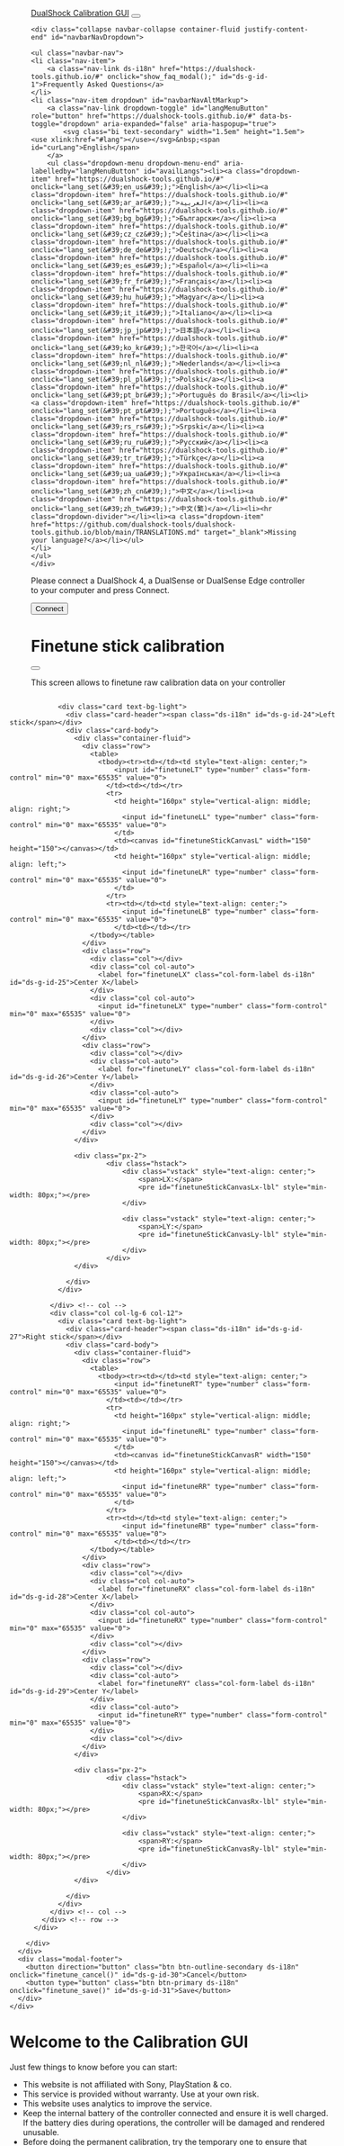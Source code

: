 <html lang="en"><head><meta http-equiv="Content-Type" content="text/html; charset=UTF-8">

<meta name="viewport" content="width=device-width, initial-scale=1">
<title>DualShock Calibration GUI</title>

<link id="bootstrap-css" href="./DualShock Calibration GUI_files/bootstrap.min.css" rel="stylesheet" integrity="sha384-QWTKZyjpPEjISv5WaRU9OFeRpok6YctnYmDr5pNlyT2bRjXh0JMhjY6hW+ALEwIH" crossorigin="anonymous">

<link rel="stylesheet" href="./DualShock Calibration GUI_files/fontawesome.min.css" integrity="sha384-NvKbDTEnL+A8F/AA5Tc5kmMLSJHUO868P+lDtTpJIeQdGYaUIuLr4lVGOEA1OcMy" crossorigin="anonymous">

<link rel="stylesheet" href="./DualShock Calibration GUI_files/all.min.css" integrity="sha384-h/hnnw1Bi4nbpD6kE7nYfCXzovi622sY5WBxww8ARKwpdLj5kUWjRuyiXaD1U2JT" crossorigin="anonymous">


<script src="./DualShock Calibration GUI_files/jquery-3.7.1.min.js" integrity="sha256-/JqT3SQfawRcv/BIHPThkBvs0OEvtFFmqPF/lYI/Cxo=" crossorigin="anonymous"></script>

<meta http-equiv="Permissions-Policy" content="interest-cohort=()">
<script src="./DualShock Calibration GUI_files/core.js"></script>

<link rel="apple-touch-icon" sizes="180x180" href="https://dualshock-tools.github.io/apple-touch-icon.png">
<link rel="icon" type="image/png" sizes="32x32" href="https://dualshock-tools.github.io/favicon-32x32.png">
<link rel="icon" type="image/png" sizes="16x16" href="https://dualshock-tools.github.io/favicon-16x16.png">
<link rel="manifest" href="https://dualshock-tools.github.io/site.webmanifest">

<link rel="icon" type="image/png" href="https://dualshock-tools.github.io/favicon-96x96.png" sizes="96x96">
<link rel="icon" type="image/svg+xml" href="https://dualshock-tools.github.io/favicon.svg">
<link rel="shortcut icon" href="https://dualshock-tools.github.io/favicon.ico">
<meta name="apple-mobile-web-app-title" content="DS Tools">

<style>
dl.row dt { font-weight: normal; }
dl.row dd { font-family: monospace; }
</style>

</head>
<body>
<svg xmlns="http://www.w3.org/2000/svg" class="d-none">
<symbol id="paypal" viewBox="0 0 384 512">
<path fill="#ffffff" d="M111.4 295.9c-3.5 19.2-17.4 108.7-21.5 134-.3 1.8-1 2.5-3 2.5H12.3c-7.6 0-13.1-6.6-12.1-13.9L58.8 46.6c1.5-9.6 10.1-16.9 20-16.9 152.3 0 165.1-3.7 204 11.4 60.1 23.3 65.6 79.5 44 140.3-21.5 62.6-72.5 89.5-140.1 90.3-43.4 .7-69.5-7-75.3 24.2zM357.1 152c-1.8-1.3-2.5-1.8-3 1.3-2 11.4-5.1 22.5-8.8 33.6-39.9 113.8-150.5 103.9-204.5 103.9-6.1 0-10.1 3.3-10.9 9.4-22.6 140.4-27.1 169.7-27.1 169.7-1 7.1 3.5 12.9 10.6 12.9h63.5c8.6 0 15.7-6.3 17.4-14.9 .7-5.4-1.1 6.1 14.4-91.3 4.6-22 14.3-19.7 29.3-19.7 71 0 126.4-28.8 142.9-112.3 6.5-34.8 4.6-71.4-23.8-92.6z"></path>
</symbol>
<symbol id="ethereum" viewBox="0 0 320 512">
<path fill="#ffffff" d="M311.9 260.8L160 353.6 8 260.8 160 0l151.9 260.8zM160 383.4L8 290.6 160 512l152-221.4-152 92.8z"></path>
</symbol>

<symbol id="info" viewBox="0 -860 960 960">
<path d="M440-280h80v-240h-80v240Zm40-320q17 0 28.5-11.5T520-640q0-17-11.5-28.5T480-680q-17 0-28.5 11.5T440-640q0 17 11.5 28.5T480-600Zm0 520q-83 0-156-31.5T197-197q-54-54-85.5-127T80-480q0-83 31.5-156T197-763q54-54 127-85.5T480-880q83 0 156 31.5T763-763q54 54 85.5 127T880-480q0 83-31.5 156T763-197q-54 54-127 85.5T480-80Zm0-80q134 0 227-93t93-227q0-134-93-227t-227-93q-134 0-227 93t-93 227q0 134 93 227t227 93Zm0-320Z"></path>
</symbol>
<symbol id="discord" viewBox="0 0 640 512">
<path d="M524.531,69.836a1.5,1.5,0,0,0-.764-.7A485.065,485.065,0,0,0,404.081,32.03a1.816,1.816,0,0,0-1.923.91,337.461,337.461,0,0,0-14.9,30.6,447.848,447.848,0,0,0-134.426,0,309.541,309.541,0,0,0-15.135-30.6,1.89,1.89,0,0,0-1.924-.91A483.689,483.689,0,0,0,116.085,69.137a1.712,1.712,0,0,0-.788.676C39.068,183.651,18.186,294.69,28.43,404.354a2.016,2.016,0,0,0,.765,1.375A487.666,487.666,0,0,0,176.02,479.918a1.9,1.9,0,0,0,2.063-.676A348.2,348.2,0,0,0,208.12,430.4a1.86,1.86,0,0,0-1.019-2.588,321.173,321.173,0,0,1-45.868-21.853,1.885,1.885,0,0,1-.185-3.126c3.082-2.309,6.166-4.711,9.109-7.137a1.819,1.819,0,0,1,1.9-.256c96.229,43.917,200.41,43.917,295.5,0a1.812,1.812,0,0,1,1.924.233c2.944,2.426,6.027,4.851,9.132,7.16a1.884,1.884,0,0,1-.162,3.126,301.407,301.407,0,0,1-45.89,21.83,1.875,1.875,0,0,0-1,2.611,391.055,391.055,0,0,0,30.014,48.815,1.864,1.864,0,0,0,2.063.7A486.048,486.048,0,0,0,610.7,405.729a1.882,1.882,0,0,0,.765-1.352C623.729,277.594,590.933,167.465,524.531,69.836ZM222.491,337.58c-28.972,0-52.844-26.587-52.844-59.239S193.056,219.1,222.491,219.1c29.665,0,53.306,26.82,52.843,59.239C275.334,310.993,251.924,337.58,222.491,337.58Zm195.38,0c-28.971,0-52.843-26.587-52.843-59.239S388.437,219.1,417.871,219.1c29.667,0,53.307,26.82,52.844,59.239C470.715,310.993,447.538,337.58,417.871,337.58Z"></path>
</symbol>
<symbol id="mail" viewBox="0 0 512 512">
<path d="M48 64C21.5 64 0 85.5 0 112c0 15.1 7.1 29.3 19.2 38.4L236.8 313.6c11.4 8.5 27 8.5 38.4 0L492.8 150.4c12.1-9.1 19.2-23.3 19.2-38.4c0-26.5-21.5-48-48-48H48zM0 176V384c0 35.3 28.7 64 64 64H448c35.3 0 64-28.7 64-64V176L294.4 339.2c-22.8 17.1-54 17.1-76.8 0L0 176z"></path>
</symbol>
<symbol id="github" viewBox="0 0 496 512">
<path d="M165.9 397.4c0 2-2.3 3.6-5.2 3.6-3.3.3-5.6-1.3-5.6-3.6 0-2 2.3-3.6 5.2-3.6 3-.3 5.6 1.3 5.6 3.6zm-31.1-4.5c-.7 2 1.3 4.3 4.3 4.9 2.6 1 5.6 0 6.2-2s-1.3-4.3-4.3-5.2c-2.6-.7-5.5.3-6.2 2.3zm44.2-1.7c-2.9.7-4.9 2.6-4.6 4.9.3 2 2.9 3.3 5.9 2.6 2.9-.7 4.9-2.6 4.6-4.6-.3-1.9-3-3.2-5.9-2.9zM244.8 8C106.1 8 0 113.3 0 252c0 110.9 69.8 205.8 169.5 239.2 12.8 2.3 17.3-5.6 17.3-12.1 0-6.2-.3-40.4-.3-61.4 0 0-70 15-84.7-29.8 0 0-11.4-29.1-27.8-36.6 0 0-22.9-15.7 1.6-15.4 0 0 24.9 2 38.6 25.8 21.9 38.6 58.6 27.5 72.9 20.9 2.3-16 8.8-27.1 16-33.7-55.9-6.2-112.3-14.3-112.3-110.5 0-27.5 7.6-41.3 23.6-58.9-2.6-6.5-11.1-33.3 2.6-67.9 20.9-6.5 69 27 69 27 20-5.6 41.5-8.5 62.8-8.5s42.8 2.9 62.8 8.5c0 0 48.1-33.6 69-27 13.7 34.7 5.2 61.4 2.6 67.9 16 17.7 25.8 31.5 25.8 58.9 0 96.5-58.9 104.2-114.8 110.5 9.2 7.9 17 22.9 17 46.4 0 33.7-.3 75.4-.3 83.6 0 6.5 4.6 14.4 17.3 12.1C428.2 457.8 496 362.9 496 252 496 113.3 383.5 8 244.8 8zM97.2 352.9c-1.3 1-1 3.3.7 5.2 1.6 1.6 3.9 2.3 5.2 1 1.3-1 1-3.3-.7-5.2-1.6-1.6-3.9-2.3-5.2-1zm-10.8-8.1c-.7 1.3.3 2.9 2.3 3.9 1.6 1 3.6.7 4.3-.7.7-1.3-.3-2.9-2.3-3.9-2-.6-3.6-.3-4.3.7zm32.4 35.6c-1.6 1.3-1 4.3 1.3 6.2 2.3 2.3 5.2 2.6 6.5 1 1.3-1.3.7-4.3-1.3-6.2-2.2-2.3-5.2-2.6-6.5-1zm-11.4-14.7c-1.6 1-1.6 3.6 0 5.9 1.6 2.3 4.3 3.3 5.6 2.3 1.6-1.3 1.6-3.9 0-6.2-1.4-2.3-4-3.3-5.6-2z"></path>
</symbol>
<symbol id="mug" viewBox="0 0 512 512">
<path fill="#ffffff" d="M88 0C74.7 0 64 10.7 64 24c0 38.9 23.4 59.4 39.1 73.1l1.1 1C120.5 112.3 128 119.9 128 136c0 13.3 10.7 24 24 24s24-10.7 24-24c0-38.9-23.4-59.4-39.1-73.1l-1.1-1C119.5 47.7 112 40.1 112 24c0-13.3-10.7-24-24-24zM32 192c-17.7 0-32 14.3-32 32V416c0 53 43 96 96 96H288c53 0 96-43 96-96h16c61.9 0 112-50.1 112-112s-50.1-112-112-112H352 32zm352 64h16c26.5 0 48 21.5 48 48s-21.5 48-48 48H384V256zM224 24c0-13.3-10.7-24-24-24s-24 10.7-24 24c0 38.9 23.4 59.4 39.1 73.1l1.1 1C232.5 112.3 240 119.9 240 136c0 13.3 10.7 24 24 24s24-10.7 24-24c0-38.9-23.4-59.4-39.1-73.1l-1.1-1C231.5 47.7 224 40.1 224 24z"></path>
</symbol>
<symbol id="lang" viewBox="0 0 640 512">
<path d="M0 128C0 92.7 28.7 64 64 64H256h48 16H576c35.3 0 64 28.7 64 64V384c0 35.3-28.7 64-64 64H320 304 256 64c-35.3 0-64-28.7-64-64V128zm320 0V384H576V128H320zM178.3 175.9c-3.2-7.2-10.4-11.9-18.3-11.9s-15.1 4.7-18.3 11.9l-64 144c-4.5 10.1 .1 21.9 10.2 26.4s21.9-.1 26.4-10.2l8.9-20.1h73.6l8.9 20.1c4.5 10.1 16.3 14.6 26.4 10.2s14.6-16.3 10.2-26.4l-64-144zM160 233.2L179 276H141l19-42.8zM448 164c11 0 20 9 20 20v4h44 16c11 0 20 9 20 20s-9 20-20 20h-2l-1.6 4.5c-8.9 24.4-22.4 46.6-39.6 65.4c.9 .6 1.8 1.1 2.7 1.6l18.9 11.3c9.5 5.7 12.5 18 6.9 27.4s-18 12.5-27.4 6.9l-18.9-11.3c-4.5-2.7-8.8-5.5-13.1-8.5c-10.6 7.5-21.9 14-34 19.4l-3.6 1.6c-10.1 4.5-21.9-.1-26.4-10.2s.1-21.9 10.2-26.4l3.6-1.6c6.4-2.9 12.6-6.1 18.5-9.8l-12.2-12.2c-7.8-7.8-7.8-20.5 0-28.3s20.5-7.8 28.3 0l14.6 14.6 .5 .5c12.4-13.1 22.5-28.3 29.8-45H448 376c-11 0-20-9-20-20s9-20 20-20h52v-4c0-11 9-20 20-20z"></path>
</symbol>
</svg>


<script src="./DualShock Calibration GUI_files/bootstrap.bundle.min.js" integrity="sha384-YvpcrYf0tY3lHB60NNkmXc5s9fDVZLESaAA55NDzOxhy9GkcIdslK1eN7N6jIeHz" crossorigin="anonymous"></script>

<nav class="navbar bg-body-tertiary navbar-expand-md bg-body-tertiary">
  <div class="container-fluid">
    <a class="navbar-brand ds-i18n" href="https://dualshock-tools.github.io/" id="ds-g-id-0">DualShock Calibration GUI</a>
    <button class="navbar-toggler" type="button" data-bs-toggle="collapse" data-bs-target="#navbarNavDropdown" aria-controls="navbarNavDropdown" aria-expanded="false" aria-label="Toggle navigation">
      <span class="navbar-toggler-icon"></span>
    </button>

    <div class="collapse navbar-collapse container-fluid justify-content-end" id="navbarNavDropdown">

    <ul class="navbar-nav">
    <li class="nav-item">
        <a class="nav-link ds-i18n" href="https://dualshock-tools.github.io/#" onclick="show_faq_modal();" id="ds-g-id-1">Frequently Asked Questions</a>
    </li>
    <li class="nav-item dropdown" id="navbarNavAltMarkup">
        <a class="nav-link dropdown-toggle" id="langMenuButton" role="button" href="https://dualshock-tools.github.io/#" data-bs-toggle="dropdown" aria-expanded="false" aria-haspopup="true">
            <svg class="bi text-secondary" width="1.5em" height="1.5em"><use xlink:href="#lang"></use></svg>&nbsp;<span id="curLang">English</span>
        </a>
        <ul class="dropdown-menu dropdown-menu-end" aria-labelledby="langMenuButton" id="availLangs"><li><a class="dropdown-item" href="https://dualshock-tools.github.io/#" onclick="lang_set(&#39;en_us&#39;);">English</a></li><li><a class="dropdown-item" href="https://dualshock-tools.github.io/#" onclick="lang_set(&#39;ar_ar&#39;);">العربية</a></li><li><a class="dropdown-item" href="https://dualshock-tools.github.io/#" onclick="lang_set(&#39;bg_bg&#39;);">Български</a></li><li><a class="dropdown-item" href="https://dualshock-tools.github.io/#" onclick="lang_set(&#39;cz_cz&#39;);">Čeština</a></li><li><a class="dropdown-item" href="https://dualshock-tools.github.io/#" onclick="lang_set(&#39;de_de&#39;);">Deutsch</a></li><li><a class="dropdown-item" href="https://dualshock-tools.github.io/#" onclick="lang_set(&#39;es_es&#39;);">Español</a></li><li><a class="dropdown-item" href="https://dualshock-tools.github.io/#" onclick="lang_set(&#39;fr_fr&#39;);">Français</a></li><li><a class="dropdown-item" href="https://dualshock-tools.github.io/#" onclick="lang_set(&#39;hu_hu&#39;);">Magyar</a></li><li><a class="dropdown-item" href="https://dualshock-tools.github.io/#" onclick="lang_set(&#39;it_it&#39;);">Italiano</a></li><li><a class="dropdown-item" href="https://dualshock-tools.github.io/#" onclick="lang_set(&#39;jp_jp&#39;);">日本語</a></li><li><a class="dropdown-item" href="https://dualshock-tools.github.io/#" onclick="lang_set(&#39;ko_kr&#39;);">한국어</a></li><li><a class="dropdown-item" href="https://dualshock-tools.github.io/#" onclick="lang_set(&#39;nl_nl&#39;);">Nederlands</a></li><li><a class="dropdown-item" href="https://dualshock-tools.github.io/#" onclick="lang_set(&#39;pl_pl&#39;);">Polski</a></li><li><a class="dropdown-item" href="https://dualshock-tools.github.io/#" onclick="lang_set(&#39;pt_br&#39;);">Português do Brasil</a></li><li><a class="dropdown-item" href="https://dualshock-tools.github.io/#" onclick="lang_set(&#39;pt_pt&#39;);">Português</a></li><li><a class="dropdown-item" href="https://dualshock-tools.github.io/#" onclick="lang_set(&#39;rs_rs&#39;);">Srpski</a></li><li><a class="dropdown-item" href="https://dualshock-tools.github.io/#" onclick="lang_set(&#39;ru_ru&#39;);">Русский</a></li><li><a class="dropdown-item" href="https://dualshock-tools.github.io/#" onclick="lang_set(&#39;tr_tr&#39;);">Türkçe</a></li><li><a class="dropdown-item" href="https://dualshock-tools.github.io/#" onclick="lang_set(&#39;ua_ua&#39;);">Українська</a></li><li><a class="dropdown-item" href="https://dualshock-tools.github.io/#" onclick="lang_set(&#39;zh_cn&#39;);">中文</a></li><li><a class="dropdown-item" href="https://dualshock-tools.github.io/#" onclick="lang_set(&#39;zh_tw&#39;);">中文(繁)</a></li><li><hr class="dropdown-divider"></li><li><a class="dropdown-item" href="https://github.com/dualshock-tools/dualshock-tools.github.io/blob/main/TRANSLATIONS.md" target="_blank">Missing your language?</a></li></ul>
    </li>
    </ul>
    </div>

  </div>
</nav>


<div class="container p-2">

<div id="missinghid" style="display: none;">
<p class="ds-i18n" id="ds-g-id-2">Unsupported browser. Please use a web browser with WebHID support (e.g. Chrome).</p>
</div>

<div id="offlinebar" class="vstack p-2" style="">
<p class="ds-i18n" id="ds-g-id-3">Please connect a DualShock 4, a DualSense or DualSense Edge controller to your computer and press Connect.</p>
<button id="btnconnect" type="button" class="btn btn-outline-primary" onclick="connect()">
    <span class="spinner-border spinner-border-sm" style="display: none;" id="connectspinner" aria-hidden="true"></span>
    <span class="ds-i18n" id="ds-g-id-4">Connect</span>
</button>
<br>
</div>

<div id="onlinebar" class="vstack p-2" style="display: none;">
<div class="row">
    <div class="col-sm-9 hstack">
        <p><b class="ds-i18n" id="ds-g-id-5">Connected to:</b></p>&nbsp;<p id="devname"></p>
    </div>
    <div class="col-sm-3">
        <p id="d-bat" style="text-align: right;"></p>
    </div>
</div>
<button type="button" class="btn btn-outline-secondary ds-i18n" onclick="disconnect()" id="ds-g-id-6">Disconnect</button><br>
</div>

<div id="mainmenu" class="container" style="display: none;">
<div class="row">
    <div class="col-md-6 col-sm-12">
        <div class="card text-bg-light">
            <div class="card-header"><i class="fas fa-gamepad"></i>&nbsp;&nbsp;<span class="ds-i18n" id="ds-g-id-7">Controller Info</span></div>
            <dl class="row px-3 py-2" id="fwinfo"></dl>
            <span id="infoshowall" class="pb-4 px-4 row" style="display: none;">
            <button class="btn btn-outline-secondary" onclick="show_info_modal()"><i class="fas fa-plus me-1"></i> <span class="ds-i18n" id="ds-g-id-8">Show all</span></button>
            </span>
        </div>
        <br>
    </div>

    <div class="col-md-6 col-sm-12" style="min-width: 330px;">
        <div class="vstack gap-2 p-2">
            <button type="button" class="btn btn-primary ds-btn ds-i18n" onclick="calib_open()" id="ds-g-id-9">Calibrate stick center</button>
            <button type="button" class="btn btn-primary ds-btn ds-i18n" onclick="multi_calibrate_range()" id="ds-g-id-10">Calibrate stick range</button>
            <button type="button" class="btn btn-primary ds-btn" onclick="ds5_finetune()" id="ds5finetune"><span class="ds-i18n" id="ds-g-id-11">Finetune stick calibration</span> <i id="ds-i18n">(beta)</i></button>
            <hr>
            <button id="savechanges" type="button" class="btn btn-success ds-btn ds-i18n" onclick="multi_flash()">Save changes permanently</button>
            <button type="button" class="btn btn-danger ds-btn ds-i18n" onclick="multi_reset()" id="resetBtn">Reboot controller</button>

            <div class="card text-bg-light">
                <div class="card-header"><i class="fas fa-crosshairs"></i>&nbsp;&nbsp;<span class="ds-i18n" id="ds-g-id-12">Joystick Info</span></div>
                <div class="vstack px-2">
                    <center>
                        <canvas id="stickCanvas" width="300" height="150"></canvas>
                    </center>
                </div>
                <div class="px-2">
                        <div class="hstack">
                            <div class="vstack" style="text-align: center;">
                                <span>LX:</span> 
                                <pre id="lx-lbl" style="min-width: 80px;">+0.00</pre>
                            </div>

                            <div class="vstack" style="text-align: center;">
                                <span>LY:</span> 
                                <pre id="ly-lbl" style="min-width: 80px;">+0.00</pre>
                            </div>

                            <div class="vstack" style="text-align: center;">
                                <span>RX:</span> 
                                <pre id="rx-lbl" style="min-width: 80px;">+0.00</pre>
                            </div>

                            <div class="vstack" style="text-align: center;">
                                <span>RY:</span> 
                                <pre id="ry-lbl" style="min-width: 80px;">+0.00</pre>
                            </div>
                        </div>
                </div>
                <div class="px-2">
                    <center>
                        <input class="form-check-input" type="checkbox" value="" id="checkCircularity">
                        <label class="form-check-label ds-i18n" for="checkCircularity" id="ds-g-id-13">Check circularity</label>
                        <div class="hstack" id="circ-data" style="display: none;">
                            <div class="vstack" style="text-align: center;">
                                <span class="ds-i18n" id="ds-g-id-14">Err L:</span> 
                                <pre id="el-lbl" style="min-width: 80px;"></pre>
                            </div>

                            <div class="vstack" style="text-align: center;">
                                <span class="ds-i18n" id="ds-g-id-15">Err R:</span> 
                                <pre id="er-lbl" style="min-width: 80px;"></pre>
                            </div>
                        </div>
                    </center>
                </div>
            </div>

        </div>
    </div>

</div>

<div class="row">
<p class="ds-i18n" id="ds-g-id-16">Sections below are not useful, just some debug infos or manual commands</p>
</div>
<div class="row">
    <div class="col-md-6 col-sm-12">
        <div class="card text-bg-light">
            <div class="card-header"><i class="fas fa-bug"></i>&nbsp;&nbsp;<span class="ds-i18n" id="ds-g-id-17">Debug Info</span></div>
            <div class="vstack p-2">
                <div class="hstack"><p class="ds-i18n" id="ds-g-id-18">NVS Status</p><p class="ms-auto ds-i18n" id="d-nvstatus">Unknown</p></div>
            </div>
        </div>
        <br>
    </div>

    <div class="col-md-6 col-sm-12">
        <div class="card text-bg-light">
        <div class="card-header"><i class="fas fa-skull-crossbones"></i>&nbsp;&nbsp;<span class="ds-i18n" id="ds-g-id-19">Debug buttons</span></div>
        <div class="vstack gap-2 p-2">
            <div class="hstack gap-2">
                <button type="button" class="btn btn-success ds-btn ds-i18n" onclick="multi_nvstatus()" id="ds-g-id-20">Query NVS status</button>
                <button type="button" class="btn btn-primary ds-btn ds-i18n" onclick="multi_nvsunlock()" id="ds-g-id-21">NVS unlock</button>
                <button type="button" class="btn btn-primary ds-btn ds-i18n" onclick="multi_nvslock()" id="ds-g-id-22">NVS lock</button>
            </div>
            <button id="btnmcs" type="button" class="btn btn-primary ds-btn ds-i18n" onclick="multi_calibrate_sticks()">Fast calibrate stick center (OLD)</button>
        </div>
        </div>
    </div>
</div>

</div>

<!-- Finetune Modal -->
<div class="modal fade" id="finetuneModal" data-bs-backdrop="static" data-bs-keyboard="false" tabindex="-1" aria-labelledby="finetuneModalLabel" aria-hidden="true">
  <div class="modal-dialog modal-dialog-centered modal-lg modal-fullscreen-lg-down">
    <div class="modal-content">
      <div class="modal-header">
        <h1 class="modal-title fs-5 ds-i18n" id="finetuneModalLabel">Finetune stick calibration</h1>
        <button type="button" class="btn-close" aria-label="Close" onclick="finetune_cancel()"></button>
      </div>
      <div class="modal-body">
        <p class="ds-i18n" id="ds-g-id-23">This screen allows to finetune raw calibration data on your controller</p>
        <div style="width: 100%; display: flex; justify-content: center;">
          <div class="container-fluid">
            <div class="row">
              <div class="col col-lg-6 col-12">

                <div class="card text-bg-light">
                  <div class="card-header"><span class="ds-i18n" id="ds-g-id-24">Left stick</span></div>
                  <div class="card-body">
                    <div class="container-fluid">
                      <div class="row">
                        <table>
                          <tbody><tr><td></td><td style="text-align: center;">
                              <input id="finetuneLT" type="number" class="form-control" min="0" max="65535" value="0">
                            </td><td></td></tr>
                            <tr>
                              <td height="160px" style="vertical-align: middle; align: right;">
                                <input id="finetuneLL" type="number" class="form-control" min="0" max="65535" value="0">
                              </td>
                              <td><canvas id="finetuneStickCanvasL" width="150" height="150"></canvas></td>
                              <td height="160px" style="vertical-align: middle; align: left;">
                                <input id="finetuneLR" type="number" class="form-control" min="0" max="65535" value="0">
                              </td>
                            </tr>
                            <tr><td></td><td style="text-align: center;">
                                <input id="finetuneLB" type="number" class="form-control" min="0" max="65535" value="0">
                              </td><td></td></tr>
                        </tbody></table>
                      </div>
                      <div class="row">
                        <div class="col"></div>
                        <div class="col col-auto">
                          <label for="finetuneLX" class="col-form-label ds-i18n" id="ds-g-id-25">Center X</label>
                        </div>
                        <div class="col col-auto">
                          <input id="finetuneLX" type="number" class="form-control" min="0" max="65535" value="0">
                        </div>
                        <div class="col"></div>
                      </div>
                      <div class="row">
                        <div class="col"></div>
                        <div class="col-auto">
                          <label for="finetuneLY" class="col-form-label ds-i18n" id="ds-g-id-26">Center Y</label>
                        </div>
                        <div class="col-auto">
                          <input id="finetuneLY" type="number" class="form-control" min="0" max="65535" value="0">
                        </div>
                        <div class="col"></div>
                      </div>
                    </div>

                    <div class="px-2">
                            <div class="hstack">
                                <div class="vstack" style="text-align: center;">
                                    <span>LX:</span> 
                                    <pre id="finetuneStickCanvasLx-lbl" style="min-width: 80px;"></pre>
                                </div>

                                <div class="vstack" style="text-align: center;">
                                    <span>LY:</span> 
                                    <pre id="finetuneStickCanvasLy-lbl" style="min-width: 80px;"></pre>
                                </div>
                            </div>
                    </div>

                  </div>
                </div>

              </div> <!-- col -->
              <div class="col col-lg-6 col-12">
                <div class="card text-bg-light">
                  <div class="card-header"><span class="ds-i18n" id="ds-g-id-27">Right stick</span></div>
                  <div class="card-body">
                    <div class="container-fluid">
                      <div class="row">
                        <table>
                          <tbody><tr><td></td><td style="text-align: center;">
                              <input id="finetuneRT" type="number" class="form-control" min="0" max="65535" value="0">
                            </td><td></td></tr>
                            <tr>
                              <td height="160px" style="vertical-align: middle; align: right;">
                                <input id="finetuneRL" type="number" class="form-control" min="0" max="65535" value="0">
                              </td>
                              <td><canvas id="finetuneStickCanvasR" width="150" height="150"></canvas></td>
                              <td height="160px" style="vertical-align: middle; align: left;">
                                <input id="finetuneRR" type="number" class="form-control" min="0" max="65535" value="0">
                              </td>
                            </tr>
                            <tr><td></td><td style="text-align: center;">
                                <input id="finetuneRB" type="number" class="form-control" min="0" max="65535" value="0">
                              </td><td></td></tr>
                        </tbody></table>
                      </div>
                      <div class="row">
                        <div class="col"></div>
                        <div class="col col-auto">
                          <label for="finetuneRX" class="col-form-label ds-i18n" id="ds-g-id-28">Center X</label>
                        </div>
                        <div class="col col-auto">
                          <input id="finetuneRX" type="number" class="form-control" min="0" max="65535" value="0">
                        </div>
                        <div class="col"></div>
                      </div>
                      <div class="row">
                        <div class="col"></div>
                        <div class="col-auto">
                          <label for="finetuneRY" class="col-form-label ds-i18n" id="ds-g-id-29">Center Y</label>
                        </div>
                        <div class="col-auto">
                          <input id="finetuneRY" type="number" class="form-control" min="0" max="65535" value="0">
                        </div>
                        <div class="col"></div>
                      </div>
                    </div>

                    <div class="px-2">
                            <div class="hstack">
                                <div class="vstack" style="text-align: center;">
                                    <span>RX:</span> 
                                    <pre id="finetuneStickCanvasRx-lbl" style="min-width: 80px;"></pre>
                                </div>

                                <div class="vstack" style="text-align: center;">
                                    <span>RY:</span> 
                                    <pre id="finetuneStickCanvasRy-lbl" style="min-width: 80px;"></pre>
                                </div>
                            </div>
                    </div>

                  </div>
                </div>
              </div> <!-- col -->
            </div> <!-- row -->
          </div>

        </div>
      </div>
      <div class="modal-footer">
        <button direction="button" class="btn btn-outline-secondary ds-i18n" onclick="finetune_cancel()" id="ds-g-id-30">Cancel</button>
        <button type="button" class="btn btn-primary ds-i18n" onclick="finetune_save()" id="ds-g-id-31">Save</button>
      </div>
    </div>
  </div>
</div>

<!-- Welcome Modal -->
<div class="modal fade" id="welcomeModal" data-bs-backdrop="static" data-bs-keyboard="false" tabindex="-1" aria-labelledby="welcomeModalLabel" aria-hidden="true">
  <div class="modal-dialog modal-dialog-centered modal-lg">
    <div class="modal-content">
      <div class="modal-header">
        <h1 class="modal-title fs-5 ds-i18n" id="welcomeModalLabel">Welcome to the Calibration GUI</h1>
      </div>
      <div class="modal-body">
      <p class="ds-i18n" id="ds-g-id-32">Just few things to know before you can start:</p>
      <ul>
        <li class="ds-i18n" id="ds-g-id-33">This website is not affiliated with Sony, PlayStation &amp; co.</li>
        <li class="ds-i18n" id="ds-g-id-34">This service is provided without warranty. Use at your own risk.</li>
        <li class="ds-i18n" id="ds-g-id-35">This website uses analytics to improve the service.</li>
        <li class="ds-i18n" id="ds-g-id-36">Keep the internal battery of the controller connected and ensure it is well charged. If the battery dies during operations, the controller will be damaged and rendered unusable.</li>
        <li class="ds-i18n" id="ds-g-id-37">Before doing the permanent calibration, try the temporary one to ensure that everything is working well.</li>
      </ul>
      </div>
      <div class="modal-footer">
        <button type="button" class="btn btn-primary ds-i18n" onclick="welcome_accepted();" id="ds-g-id-38">Understood</button>
      </div>
    </div>
  </div>
</div>


<!-- New calibrate modal -->
<div class="modal fade" id="calibCenterModal" data-bs-backdrop="static" data-bs-keyboard="false" tabindex="-1" aria-labelledby="calibTitle" aria-hidden="true">
  <div class="modal-dialog modal-lg">
    <div class="modal-content">
      <div class="modal-header">
        <h1 class="modal-title fs-5 ds-i18n" id="calibTitle">Stick center calibration</h1>
        <button type="button" id="calibCross" class="btn-close" data-bs-dismiss="modal" aria-label="Close"></button>
      </div>
      <div class="modal-body">

        <div class="row">
            <div class="col-4">
                <div class="list-group" id="list-tab">
                <a class="ds-i18n list-group-item list-group-item-action active" id="list-1-calib">Welcome</a>
                <a class="ds-i18n list-group-item list-group-item-action" id="list-2-calib">Step 1</a>
                <a class="ds-i18n list-group-item list-group-item-action" id="list-3-calib">Step 2</a>
                <a class="ds-i18n list-group-item list-group-item-action" id="list-4-calib">Step 3</a>
                <a class="ds-i18n list-group-item list-group-item-action" id="list-5-calib">Step 4</a>
                <a class="ds-i18n list-group-item list-group-item-action" id="list-6-calib">Completed</a>
                </div>
            </div>
            <div class="col-8">
                <div class="container" id="list-1">
                    <h4 class="ds-i18n" id="ds-g-id-39">Welcome to the stick center-calibration wizard!</h4>

                    <p class="ds-i18n" id="ds-g-id-40">This tool will guide you in re-centering the analog sticks of your controller. It consists in four steps: you will be asked to move both sticks in a direction and release them.</p>

                    <p class="ds-i18n" id="ds-g-id-41">Please be aware that, <i>once the calibration is running, it cannot be canceled</i>. Do not close this page or disconnect your controller until is completed.</p>

                    <p class="ds-i18n" id="ds-g-id-42">Press <b>Start</b> to begin calibration.</p>
                </div>
                <div class="container" style="display: none;" id="list-2">
                    <p class="ds-i18n" id="ds-g-id-43">Please move both sticks to the <b>top-left corner</b> and release them.</p>
                    <p class="ds-i18n" id="ds-g-id-44">When the sticks are back in the center, press <b>Continue</b>.</p>
                </div>
                <div class="container" style="display: none;" id="list-3">
                    <p class="ds-i18n" id="ds-g-id-45">Please move both sticks to the <b>top-right corner</b> and release them.</p>
                    <p class="ds-i18n" id="ds-g-id-46">When the sticks are back in the center, press <b>Continue</b>.</p>
                </div>
                <div class="container" style="display: none;" id="list-4">
                    <p class="ds-i18n" id="ds-g-id-47">Please move both sticks to the <b>bottom-left corner</b> and release them.</p>
                    <p class="ds-i18n" id="ds-g-id-48">When the sticks are back in the center, press <b>Continue</b>.</p>
                </div>
                <div class="container" style="display: none;" id="list-5">
                    <p class="ds-i18n" id="ds-g-id-49">Please move both sticks to the <b>bottom-right corner</b> and release them.</p>
                    <p class="ds-i18n" id="ds-g-id-50">When the sticks are back in the center, press <b>Continue</b>.</p>
                </div>
                <div class="container" style="display: none;" id="list-6">
                    <p class="ds-i18n" id="ds-g-id-51">Calibration completed successfully!</p>
                    <p><span class="ds-i18n" id="ds-g-id-52">You can check the calibration with the</span> <a href="https://hardwaretester.com/gamepad" target="_blank">gamepad tester</a>.</p>
                    <p class="ds-i18n" id="ds-g-id-53">Have a nice day :)</p>
                </div>
            </div>
        </div>

      </div>
      <div class="modal-footer">
        <button type="button" class="btn btn-primary" id="calibNext" onclick="calib_next()">
        <span class="spinner-border spinner-border-sm" role="status" aria-hidden="true" id="btnSpinner" style="display: none;"></span>
        <span id="calibNextText" class="ds-i18n">Next</span>
        </button>
      </div>
    </div>
  </div>
</div>

<!-- Modal -->
<div class="modal fade" id="infoModal" tabindex="-1" aria-labelledby="infoModalLabel" aria-hidden="true">
  <div class="modal-dialog modal-xl modal-fullscreen-md-down">
    <div class="modal-content">
      <div class="modal-header">
        <h1 class="modal-title fs-5" id="infoModalLabel"><i class="fas fa-gamepad"></i>&nbsp;&nbsp;<span class="ds-i18n" id="ds-g-id-54">Controller Info</span></h1>
        <button type="button" class="btn-close" data-bs-dismiss="modal" aria-label="Close"></button>
      </div>
      <div class="modal-body">
      <div class="container-fluid">
        <div class="row">
            <div class="col-lg-12 col-xl-6 py-3">
                <div class="card">
                    <h5 class="card-header"><i class="fas fa-code"></i>&nbsp;&nbsp;Software</h5>
                    <div class="card-body">
                        <dl class="row" id="fwinfoextra-fw"></dl>
                    </div>
                </div>
            </div>
            <div class="col-lg-12 col-xl-6 py-3">
                <div class="card">
                    <h5 class="card-header"><i class="fas fa-microchip"></i>&nbsp;&nbsp;Hardware</h5>
                    <div class="card-body">
                        <dl class="row" id="fwinfoextra-hw"></dl>
                    </div>
                </div>
            </div>
        </div>
      </div>
      </div>
    </div>
  </div>
</div>

<!-- Modal -->
<div class="modal fade" id="calibrateModal" data-bs-backdrop="static" data-bs-keyboard="false" tabindex="-1" aria-labelledby="staticBackdropLabel" aria-hidden="true">
  <div class="modal-dialog">
    <div class="modal-content">
      <div class="modal-header">
        <h1 class="modal-title fs-5" id="staticBackdropLabel">Calibrating center</h1>
      </div>
      <div class="modal-body">
        <p class="ds-i18n" id="ds-g-id-55">Recentering the controller sticks. </p>
        <p class="ds-i18n" id="ds-g-id-56">Please do not close this window and do not disconnect your controller. </p>
        <div class="progress" role="progressbar" aria-label="Centering" aria-valuenow="0" aria-valuemin="0" aria-valuemax="100">
            <div class="progress-bar" style="width: 0%"></div>
        </div>
      </div>
      <div class="modal-footer">
      </div>
    </div>
  </div>
</div>

<!-- Modal -->
<div class="modal fade" id="rangeModal" data-bs-backdrop="static" data-bs-keyboard="false" tabindex="-1" aria-labelledby="staticBackdropLabel" aria-hidden="true">
  <div class="modal-dialog">
    <div class="modal-content">
      <div class="modal-header">
        <h1 class="modal-title fs-5 ds-i18n" id="staticBackdropLabel">Range calibration</h1>
      </div>
      <div class="modal-body">
        <p class="ds-i18n" id="ds-g-id-57"><b>The controller is now sampling data!</b></p>
        <p class="ds-i18n" id="ds-g-id-58">Rotate the sticks slowly to cover the whole range. Press "Done" when completed.</p>
      </div>
      <div class="modal-footer">
        <button type="button" class="btn btn-primary ds-i18n" onclick="multi_calibrate_range_on_close()" id="ds-g-id-59">Done</button>
      </div>
    </div>
  </div>
</div>

<!-- Edge in progress Modal -->
<div class="modal fade" id="edgeProgressModal" data-bs-backdrop="static" data-bs-keyboard="false" tabindex="-1" aria-labelledby="edgeProgressLabel" aria-hidden="true">
  <div class="modal-dialog  modal-dialog-centered">
    <div class="modal-content">
      <div class="modal-header">
        <h1 class="modal-title fs-5 ds-i18n" id="edgeProgressLabel">Storing calibration...</h1>
      </div>
      <div class="modal-body">
        <p class="ds-i18n" id="ds-g-id-60">Calibration is being stored in the stick modules.</p>
        <p class="ds-i18n" id="ds-g-id-61">Please do not close this window and do not disconnect your controller. </p>

        <div class="progress" role="progressbar" aria-valuenow="0" aria-valuemin="0" aria-valuemax="100">
        <div id="dsedge-progress" class="progress-bar progress-bar-striped progress-bar-animated" style="width: 0%"></div>
        </div>


      </div>
    </div>
  </div>
</div>

<div class="modal fade" id="edgeModal" tabindex="-1" aria-labelledby="modal-title" aria-hidden="true">
  <div class="modal-dialog modal-xl modal-dialog-centered">
    <div class="modal-content">
      <div class="modal-header">
        <h5 class="modal-title ds-i18n" id="ds-g-id-62">DualSense Edge Calibration</h5>
        <button type="button" class="btn-close" data-bs-dismiss="modal" aria-label="Close"></button>
      </div>

      <div class="modal-body p-4" id="donateBody">
          <p class="ds-i18n" id="ds-g-id-63">Support for calibrating DualSense Edge stick modules is now available as an <b>experimental feature</b>.</p>
          <p class="ds-i18n" id="ds-g-id-64">Please note: the stick modules on the DS Edge <b>cannot be calibrated via software alone</b>.</p>
          <p class="ds-i18n" id="ds-g-id-65">To store a custom calibration on the stick's internal memory, a <b>hardware modification</b> is required.</p>
          <p class="ds-i18n" id="ds-g-id-66">This involves temporarily disabling write protection by applying <b>+1.8V</b> to a specific test point on each module.</p>
          <p></p>

          <p><span class="ds-i18n" id="ds-g-id-67">You can do this in two ways:</span>
          </p><ul>
            <li class="ds-i18n" id="ds-g-id-68"><b>Internally</b>: by soldering a wire from a +1.8V source to the write-protect TP.</li>
            <li class="ds-i18n" id="ds-g-id-69"><b>Externally</b>: by applying +1.8V directly to the visible test point without opening the controller.</li>
          </ul>
        <p></p>

        <p><b><span class="ds-i18n" id="ds-g-id-70">This is only for advanced users. If you're not sure what you're doing, please do not attempt it.</span></b></p>
        <p><span class="ds-i18n" id="ds-g-id-71">More details and images</span>&nbsp;<a href="https://github.com/lewy20041/Dualsense_Edge_Modules_Callibration">here</a>.</p>

        <p class="ds-i18n" id="ds-g-id-72">We are not responsible for any damage caused by attempting this modification.</p>
        <p class="ds-i18n" id="ds-g-id-73">For more info or help, feel free to reach out on Discord.</p>

      </div>
      <div class="modal-footer">
        <button type="button" class="btn btn-primary ds-i18n" data-bs-dismiss="modal" id="ds-g-id-74">Understood</button>
      </div>
    </div>
  </div>
</div>

<div class="modal fade" id="donateModal" tabindex="-1" aria-labelledby="modal-title" aria-hidden="true">
  <div class="modal-dialog modal-dialog-centered">
    <div class="modal-content">
      <div class="modal-header">
        <h5 class="modal-title"></h5>
        <button type="button" class="btn-close" data-bs-dismiss="modal" aria-label="Close"></button>
      </div>

      <div class="modal-body p-4" id="donateBody">
        <p class="ds-i18n" id="ds-g-id-75">Hi, thank you for using this software.</p>
        <p><span class="ds-i18n" id="ds-g-id-76">If you're finding it helpful and you want to support my efforts, feel free to</span> <a href="https://paypal.me/alaincarlucci" target="_blank" class="text-body-secondary ds-i18n" id="ds-g-id-77">buy me a coffee</a><span class="ds-i18n" id="ds-g-id-78">! :)</span></p>
        <p class="ds-i18n" id="ds-g-id-79">Do you have any suggestion or issue? Drop me a message via email or discord.</p>
        <p class="ds-i18n" id="ds-g-id-80">Cheers!</p>

        <div class="collapse" id="ethereumCollapse">
            <div class="card card-body">
                <h5 class="card-title">Ethereum Address</h5>
                <center><img src="./DualShock Calibration GUI_files/donate.png" width="128px"></center>
                <input type="text" class="form-control" value="0x27dDA2f15A6A477fcdFB3709Ed0760aEF0246D5D" readonly="">
            </div>
        </div>
      </div>
      <div class="modal-footer">
        <button data-bs-toggle="collapse" data-bs-target="#ethereumCollapse" aria-expanded="false" aria-controls="ethereumCollapse" type="button" class="btn btn-success"> 
            <svg class="bi" width="18" height="18"><use xlink:href="#ethereum"></use></svg>&nbsp;Ethereum
        </button>

        <button onclick="window.open(&#39;https://paypal.me/alaincarlucci&#39;)" type="button" class="btn btn-primary" data-bs-dismiss="modal">
            <svg class="bi" width="18" height="18"><use xlink:href="#paypal"></use></svg>&nbsp;&nbsp;PayPal
        </button>
      </div>
    </div>
  </div>
</div>

<!-- Popup -->
<div class="modal fade" id="popupModal" tabindex="-1" aria-labelledby="popupTitle" aria-hidden="true">
  <div class="modal-dialog modal-dialog-centered">
    <div class="modal-content">
      <div class="modal-body" id="popupBody"></div>
      <div class="modal-footer">
        <button type="button" class="btn btn-primary" data-bs-dismiss="modal">OK</button>
      </div>
    </div>
  </div>
</div>

<!-- FAQ -->
<div class="modal fade" id="faqModal" tabindex="-1" role="dialog" aria-labelledby="faqModalTitle" aria-hidden="true">
  <div class="modal-dialog modal-lg modal-fullscreen-md-down" role="document">
    <div class="modal-content">
      <div class="modal-header">
        <h5 class="modal-title ds-i18n" id="faqModalTitle">Frequently Asked Questions</h5>
        <button type="button" class="btn-close" data-bs-dismiss="modal" aria-label="Close"></button>
      </div>
      <div class="modal-body">
        <div class="p-3 ds-i18n" id="ds-g-id-81">Welcome to the F.A.Q. section! Below, you'll find answers to some of the most commonly asked questions about this website. If you have any other inquiries or need further assistance, feel free to reach out to me directly. Your feedback and questions are always welcome!</div>
        <div class="accordion accordion-flush" id="accordionFlushExample">
          <div class="accordion-item">
            <h2 class="accordion-header">
              <button class="ds-i18n accordion-button collapsed" type="button" data-bs-toggle="collapse" data-bs-target="#flush-collapse3" aria-expanded="false" aria-controls="flush-collapse3" id="ds-g-id-82">How does it work?</button>
            </h2>
            <div id="flush-collapse3" class="accordion-collapse collapse" data-bs-parent="#accordionFlushExample">
              <div class="accordion-body">
                <p class="ds-i18n" id="ds-g-id-83">Behind the scenes, this website is the culmination of one year of dedicated effort in reverse-engineering DualShock controllers for fun/hobby from a random guy on the internet.</p>
                
                <p><span class="ds-i18n" id="ds-g-id-84">Through</span> <a class="ds-i18n" href="https://blog.the.al/" target="_blank" id="ds-g-id-85">this research</a><span class="ds-i18n" id="ds-g-id-86">, it was discovered that there exist some undocumented commands on DualShock controllers that can be sent via USB and are used during factory assembly process. If these commands are sent, the controller starts the recalibration of analog sticks.</span></p>
                <p class="ds-i18n" id="ds-g-id-87">While the primary focus of this research wasn't initially centered on recalibration, it became apparent that a service offering this capability could greatly benefit numerous individuals. And thus, here we are.</p>
              </div>
            </div>
          </div>
          <div class="accordion-item">
            <h2 class="accordion-header">
              <button class="ds-i18n accordion-button collapsed" type="button" data-bs-toggle="collapse" data-bs-target="#flush-collapseOne" aria-expanded="false" aria-controls="flush-collapseOne" id="ds-g-id-88">Does the calibration remain effective during gameplay on PS4/PS5?</button>
            </h2>
            <div id="flush-collapseOne" class="accordion-collapse collapse" data-bs-parent="#accordionFlushExample">
              <div class="ds-i18n accordion-body" id="ds-g-id-89">Yes, if you tick the checkbox "Write changes permanently in the controller". In that case, the calibration is flashed directly in the controller firmware. This ensures that it remains in place regardless of the console it's connected to.</div>
            </div>
          </div>
          <div class="accordion-item">
            <h2 class="accordion-header">
              <button class="ds-i18n accordion-button collapsed" type="button" data-bs-toggle="collapse" data-bs-target="#flush-collapseTwo" aria-expanded="false" aria-controls="flush-collapseTwo" id="ds-g-id-90">Is this an officially endorsed service?</button>
            </h2>
            <div id="flush-collapseTwo" class="accordion-collapse collapse" data-bs-parent="#accordionFlushExample">
              <div class="ds-i18n accordion-body" id="ds-g-id-91">No, this service is simply a creation by a DualShock enthusiast.</div>
            </div>
          </div>
          <div class="accordion-item">
            <h2 class="accordion-header">
              <button class="ds-i18n accordion-button collapsed" type="button" data-bs-toggle="collapse" data-bs-target="#flush-collapse4" aria-expanded="false" aria-controls="flush-collapse4" id="ds-g-id-92">Does this website detects if a controller is a clone?</button>
            </h2>
            <div id="flush-collapse4" class="accordion-collapse collapse" data-bs-parent="#accordionFlushExample">
              <div class="accordion-body">
                <p class="ds-i18n" id="ds-g-id-93">Yes, only DualShock4 at the moment. This happened because I accidentally purchased some clones, spent time identifying the differences and added this functionality to prevent future deception.</p>
                
                <p class="ds-i18n" id="ds-g-id-94">Unfortunately, the clones cannot be calibrated anyway, because they only clone the behavior of a DualShock4 during a normal gameplay, not all the undocumented functionalities.</p>

                <p class="ds-i18n" id="ds-g-id-95">If you want to extend this detection functionality to DualSense, please ship me a fake DualSense and you'll see it in few weeks.</p>
              </div>
            </div>
          </div>
          <div class="accordion-item">
            <h2 class="accordion-header">
              <button class="ds-i18n accordion-button collapsed" type="button" data-bs-toggle="collapse" data-bs-target="#flush-collapse5" aria-expanded="false" aria-controls="flush-collapse5" id="ds-g-id-96">What development is in plan?</button>
            </h2>
            <div id="flush-collapse5" class="accordion-collapse collapse" data-bs-parent="#accordionFlushExample">
              <div class="accordion-body">
                <p class="ds-i18n" id="ds-g-id-97">I maintain two separate to-do lists for this project, although the priority has yet to be established.</p>
                
                <p class="ds-i18n" id="ds-g-id-98">The first list is about enhancing support for DualShock4 and DualSense controllers:</p>
                <ul>
                <li class="ds-i18n" id="ds-g-id-99">Implement calibration of L2/R2 triggers.</li>
                <li class="ds-i18n" id="ds-g-id-100">Improve detection of clones, particularly beneficial for those seeking to purchase used controllers with assurance of authenticity.</li>
                <li class="ds-i18n" id="ds-g-id-101">Enhance user interface (e.g. provide additional controller information)</li>
                <li class="ds-i18n" id="ds-g-id-102">Add support for recalibrating IMUs.</li>
                <li class="ds-i18n" id="ds-g-id-103">Additionally, explore the possibility of reviving non-functioning DualShock controllers (further discussion available on Discord for interested parties).</li>
                </ul>
                
                <p class="ds-i18n" id="ds-g-id-104">The second list contains new controllers I aim to support:</p>
                <ul>
                <li class="ds-i18n" id="ds-g-id-105">DualSense Edge</li>
                <li class="ds-i18n" id="ds-g-id-106">DualShock 3</li>
                <li class="ds-i18n" id="ds-g-id-107">XBox Controllers</li>
                </ul>
                
                <p class="ds-i18n" id="ds-g-id-108">Each of these tasks presents both immense interest and significant time investment. To provide context, supporting a new controller typically demands 6-12 months of full-time research, alongside a stroke of good fortune.</p>
              </div>
            </div>
          </div>

          <div class="accordion-item">
            <h2 class="accordion-header">
              <button class="ds-i18n accordion-button collapsed" type="button" data-bs-toggle="collapse" data-bs-target="#flush-collapse7" aria-expanded="false" aria-controls="flush-collapse7" id="ds-g-id-109">Can I reset a permanent calibration to previous calibration?</button>
            </h2>
            <div id="flush-collapse7" class="accordion-collapse collapse" data-bs-parent="#accordionFlushExample">
              <div class="accordion-body">
                <p class="ds-i18n" id="ds-g-id-110">No.</p>
              </div>
            </div>
          </div>

          <div class="accordion-item">
            <h2 class="accordion-header">
              <button class="ds-i18n accordion-button collapsed" type="button" data-bs-toggle="collapse" data-bs-target="#flush-collapse8" aria-expanded="false" aria-controls="flush-collapse8" id="ds-g-id-111">Can you overwrite a permanent calibration?</button>
            </h2>
            <div id="flush-collapse8" class="accordion-collapse collapse" data-bs-parent="#accordionFlushExample">
              <div class="accordion-body">
                <p class="ds-i18n" id="ds-g-id-112">Yes. Simply do another permanent calibration.</p>
              </div>
            </div>
          </div>

          <div class="accordion-item">
            <h2 class="accordion-header">
              <button class="ds-i18n accordion-button collapsed" type="button" data-bs-toggle="collapse" data-bs-target="#flush-collapse9" aria-expanded="false" aria-controls="flush-collapse9" id="ds-g-id-113">Does this software resolve stickdrift?</button>
            </h2>
            <div id="flush-collapse9" class="accordion-collapse collapse" data-bs-parent="#accordionFlushExample">
              <div class="accordion-body">
                    <p class="ds-i18n" id="ds-g-id-114">Stickdrift is caused by a physical defect; namely dirt, worn potentiometer or in some cases a worn spring.</p>
                    <p class="ds-i18n" id="ds-g-id-115">This software will not fix stick drift on its own if you already experience that. What it will help with, is ensuring the new joystick(s) will function properly after replacing the old one(s) to work well with.</p>
                    <p class="ds-i18n" id="ds-g-id-116">I have noticed some controllers out of the box have worse factory calibration than if I would recalibrate them. Especially true for circularity of SCUF controllers with a unique shell.</p>
              </div>
            </div>
          </div>

          <div class="accordion-item">
            <h2 class="accordion-header">
              <button class="ds-i18n accordion-button collapsed" type="button" data-bs-toggle="collapse" data-bs-target="#flush-collapse10" aria-expanded="false" aria-controls="flush-collapse10" id="ds-g-id-117">(Dualsense) Will updating the firmware reset calibration?</button>
            </h2>
            <div id="flush-collapse10" class="accordion-collapse collapse" data-bs-parent="#accordionFlushExample">
              <div class="accordion-body">
                <p class="ds-i18n" id="ds-g-id-118">No.</p>
              </div>
            </div>
          </div>

          <div class="accordion-item">
            <h2 class="accordion-header">
              <button class="ds-i18n accordion-button collapsed" type="button" data-bs-toggle="collapse" data-bs-target="#flush-collapse11" aria-expanded="false" aria-controls="flush-collapse11" id="ds-g-id-119">After range calibration, joysticks always go in corners.</button>
            </h2>
            <div id="flush-collapse11" class="accordion-collapse collapse" data-bs-parent="#accordionFlushExample">
              <div class="accordion-body">
                <p class="ds-i18n" id="ds-g-id-120">This issue happens because you have clicked "Done" immediately after starting a range calibration.</p>
                <b><p class="ds-i18n" id="ds-g-id-121">Please read the instructions.</p></b>
                <p class="ds-i18n" id="ds-g-id-122">You have to rotate the joysticks before you press "Done".</p>
                <p class="ds-i18n" id="ds-g-id-123">Make sure to touch the edges of the joystick frame and rotate slowly, preferably in each direction - clockwise and anti-clockwise.</p>
                <p class="ds-i18n" id="ds-g-id-124">Only after you have done that, you click on "Done".</p>
              </div>
            </div>
          </div>

          <div class="accordion-item">
            <h2 class="accordion-header">
              <button class="ds-i18n accordion-button collapsed" type="button" data-bs-toggle="collapse" data-bs-target="#flush-collapse6" aria-expanded="false" aria-controls="flush-collapse6" id="ds-g-id-125">I love this service, it helped me! How can I contribute?</button>
            </h2>
            <div id="flush-collapse6" class="accordion-collapse collapse" data-bs-parent="#accordionFlushExample">
              <div class="accordion-body">
                <p class="ds-i18n" id="ds-g-id-126">I'm glad to hear that you found this helpful! If you're interested in contributing, here are a few ways you can help me:</p>
                <ul>
                <li><span class="ds-i18n" id="ds-g-id-127">Consider making a</span> <a href="https://paypal.me/alaincarlucci" target="_blank" class="ds-i18n" id="ds-g-id-128">donation</a> <span class="ds-i18n" id="ds-g-id-129">to support my late-night caffeine-fueled reverse-engineering efforts.</span></li>
                <li class="ds-i18n" id="ds-g-id-130">Ship me a controller you would love to add (send me an email for organization).</li>
                <li><a href="https://github.com/dualshock-tools/dualshock-tools.github.io/blob/main/TRANSLATIONS.md" class="ds-i18n" target="_blank" id="ds-g-id-131">Translate this website in your language</a><span class="ds-i18n" id="ds-g-id-132">, to help more people like you!</span></li>
                </ul>
              </div>
            </div>
          </div>

        </div>
      </div>
      <div class="modal-footer">
        <button type="button" class="btn btn-primary ds-i18n" data-bs-dismiss="modal" id="ds-g-id-133">Close</button>
      </div>
    </div>
  </div>
</div>

<div class="container">
  <footer>
    <div class="d-flex flex-column flex-sm-row justify-content-between py-4 my-4 border-top" id="footbody">
        <p><a target="_blank" href="https://github.com/dualshock-tools/dualshock-tools.github.io/commits/main/"><span class="ds-i18n" id="ds-g-id-134">Version</span> 2.6</a> (2025-05-19) - <a href="https://dualshock-tools.github.io/#" class="ds-i18n" onclick="show_donate_modal();" id="ds-g-id-135">Support this project</a>&nbsp;<span id="authorMsg"></span></p>

      <ul class="list-unstyled d-flex">
        <li class="ms-3"><a class="link-body-emphasis" href="mailto:ds4@the.al" target="_blank"><svg class="bi" width="24" height="24"><use xlink:href="#mail"></use></svg></a></li>
        <li class="ms-3"><a class="link-body-emphasis" href="https://discord.gg/w2P7Rrs2Yp" target="_blank"><svg class="bi" width="24" height="24"><use xlink:href="#discord"></use></svg></a></li>
        <li class="ms-3"><a class="link-body-emphasis" href="https://github.com/dualshock-tools/" target="_blank"><svg class="bi" width="24" height="24"><use xlink:href="#github"></use></svg></a></li>
      </ul>
    </div>
  </footer>
</div>



<script async="" src="./DualShock Calibration GUI_files/js"></script>
<script>
  window.dataLayer = window.dataLayer || [];
  function gtag(){dataLayer.push(arguments);}
  gtag('js', new Date());
  gtag('config', 'G-FSXPMDXLLS');
  gboot();
</script>

</div></body><!-- Google tag (gtag.js) --></html>
